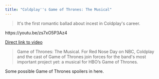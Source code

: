 ```yaml
---
title: "Coldplay''s Game of Thrones: The Musical"
---
```

<blockquote><p>
  It's the first romantic ballad about incest in Coldplay's career.
</p></blockquote>
<p>https://youtu.be/zs7xO5P3Az4</p>
<p><a href="https://youtu.be/zs7xO5P3Az4">Direct link to video</a></p>
<blockquote><p>
  Game of Thrones: The Musical. For Red Nose Day on NBC, Coldplay and the cast of Game of Thrones join forces for the band's most important project yet: a musical for HBO’s Game of Thrones.
</p></blockquote>
<p>Some possible Game of Thrones spoilers in here.</p>
